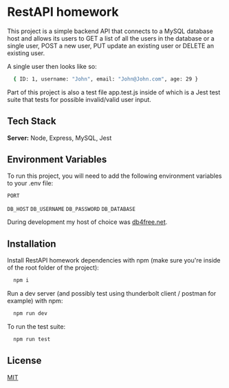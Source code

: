 
# RestAPI homework

This project is a simple backend API that connects to a MySQL database host and allows its users to GET a list of all the users in the database or a single user, POST a new user, PUT update an existing user or DELETE an existing user. 

A single user then looks like so:
```bash
  { ID: 1, username: "John", email: "John@John.com", age: 29 }
```

Part of this project is also a test file app.test.js inside of which is a Jest test suite that tests for possible invalid/valid user input.
## Tech Stack

**Server:** Node, Express, MySQL, Jest


## Environment Variables

To run this project, you will need to add the following environment variables to your .env file:

`PORT`

`DB_HOST`
`DB_USERNAME`
`DB_PASSWORD`
`DB_DATABASE`

During development my host of choice was [db4free.net](https://www.db4free.net/).
## Installation

Install RestAPI homework dependencies with npm (make sure you're inside of the root folder of the project):

```bash
  npm i
```
Run a dev server (and possibly test using thunderbolt client / postman for example) with npm:

```bash
  npm run dev
```

To run the test suite:

```bash
  npm run test
```
## License

[MIT](https://choosealicense.com/licenses/mit/)

